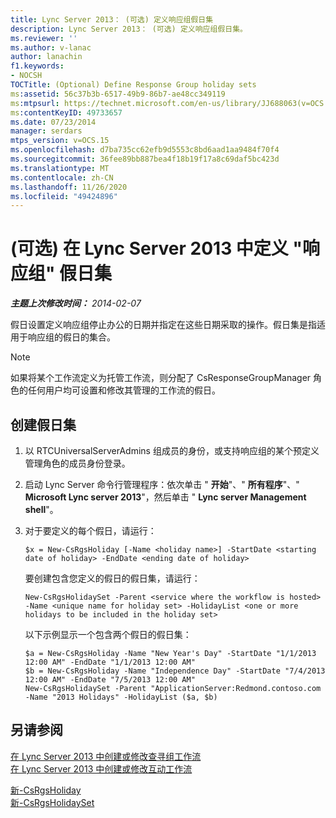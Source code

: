 ```yaml
---
title: Lync Server 2013： (可选) 定义响应组假日集
description: Lync Server 2013： (可选) 定义响应组假日集。
ms.reviewer: ''
ms.author: v-lanac
author: lanachin
f1.keywords:
- NOCSH
TOCTitle: (Optional) Define Response Group holiday sets
ms:assetid: 56c37b3b-6517-49b9-86b7-ae48cc349119
ms:mtpsurl: https://technet.microsoft.com/en-us/library/JJ688063(v=OCS.15)
ms:contentKeyID: 49733657
ms.date: 07/23/2014
manager: serdars
mtps_version: v=OCS.15
ms.openlocfilehash: d7ba735cc62efb9d5553c8bd6aad1aa9484f70f4
ms.sourcegitcommit: 36fee89bb887bea4f18b19f17a8c69daf5bc423d
ms.translationtype: MT
ms.contentlocale: zh-CN
ms.lasthandoff: 11/26/2020
ms.locfileid: "49424896"
---
```

# <a name="optional-define-response-group-holiday-sets-in-lync-server-2013"></a> (可选) 在 Lync Server 2013 中定义 "响应组" 假日集

<div data-xmlns="http://www.w3.org/1999/xhtml">

<div class="topic" data-xmlns="http://www.w3.org/1999/xhtml" data-msxsl="urn:schemas-microsoft-com:xslt" data-cs="https://msdn.microsoft.com/">

<div data-asp="https://msdn2.microsoft.com/asp">



</div>

<div id="mainSection">

<div id="mainBody">

<span> </span>

_**主题上次修改时间：** 2014-02-07_

假日设置定义响应组停止办公的日期并指定在这些日期采取的操作。假日集是指适用于响应组的假日的集合。

<div>


> [!NOTE]  
> 如果将某个工作流定义为托管工作流，则分配了 CsResponseGroupManager 角色的任何用户均可设置和修改其管理的工作流的假日。



</div>

<div>

## <a name="to-create-a-holiday-set"></a>创建假日集

1.  以 RTCUniversalServerAdmins 组成员的身份，或支持响应组的某个预定义管理角色的成员身份登录。

2.  启动 Lync Server 命令行管理程序：依次单击 " **开始**"、" **所有程序**"、" **Microsoft Lync server 2013**"，然后单击 " **Lync server Management shell**"。

3.  对于要定义的每个假日，请运行：
    
        $x = New-CsRgsHoliday [-Name <holiday name>] -StartDate <starting date of holiday> -EndDate <ending date of holiday>
    
    要创建包含您定义的假日的假日集，请运行：
    
        New-CsRgsHolidaySet -Parent <service where the workflow is hosted> -Name <unique name for holiday set> -HolidayList <one or more holidays to be included in the holiday set>
    
    以下示例显示一个包含两个假日的假日集：
    
        $a = New-CsRgsHoliday -Name "New Year's Day" -StartDate "1/1/2013 12:00 AM" -EndDate "1/1/2013 12:00 AM" 
        $b = New-CsRgsHoliday -Name "Independence Day" -StartDate "7/4/2013 12:00 AM" -EndDate "7/5/2013 12:00 AM" 
        New-CsRgsHolidaySet -Parent "ApplicationServer:Redmond.contoso.com -Name "2013 Holidays" -HolidayList ($a, $b)

</div>

<div>

## <a name="see-also"></a>另请参阅


[在 Lync Server 2013 中创建或修改查寻组工作流](lync-server-2013-create-or-modify-a-hunt-group-workflow.md)  
[在 Lync Server 2013 中创建或修改互动工作流](lync-server-2013-create-or-modify-an-interactive-workflow.md)  


[新-CsRgsHoliday](https://docs.microsoft.com/powershell/module/skype/New-CsRgsHoliday)  
[新-CsRgsHolidaySet](https://docs.microsoft.com/powershell/module/skype/New-CsRgsHolidaySet)  
  

</div>

</div>

<span> </span>

</div>

</div>

</div>


